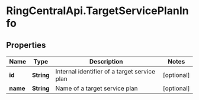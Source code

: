 # RingCentralApi.TargetServicePlanInfo

## Properties
Name | Type | Description | Notes
------------ | ------------- | ------------- | -------------
**id** | **String** | Internal identifier of a target service plan | [optional] 
**name** | **String** | Name of a target service plan | [optional] 


